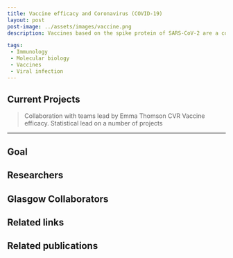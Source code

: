 ```yaml
---
title: Vaccine efficacy and Coronavirus (COVID-19) 
layout: post
post-image: ../assets/images/vaccine.png
description: Vaccines based on the spike protein of SARS-CoV-2 are a cornerstone of the public health response to COVID-19. The emergence of hypermutated, increasingly transmissible variants of concern (VOCs) threaten this strategy. We study the real-world vaccine effectiveness of Oxford/AstraZeneca (ChAdOx1), Pfizer BioNTech (BNT162b2)  and Moderna (mRNA-1273). that was partially restored along with the effectiveness of  booster vaccination. 

tags:
 - Immunology
 - Molecular biology
 - Vaccines
 - Viral infection
---
```


## Current Projects
>  Collaboration with teams lead by Emma Thomson CVR Vaccine efficacy. Statistical lead on a number of projects



---

## Goal 

## Researchers
## Glasgow Collaborators

## Related links

## Related publications 
